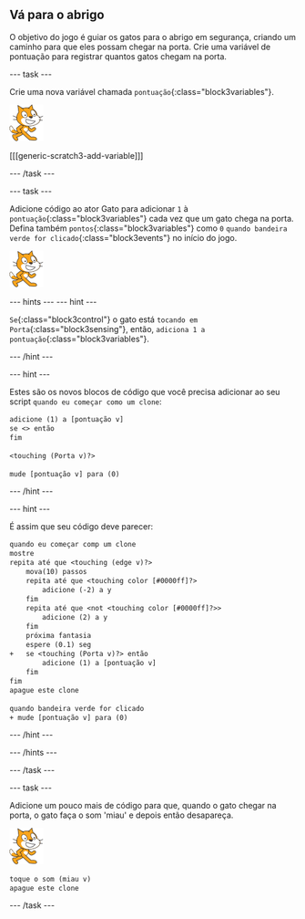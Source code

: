 ## Vá para o abrigo

O objetivo do jogo é guiar os gatos para o abrigo em segurança, criando um caminho para que eles possam chegar na porta. Crie uma variável de pontuação para registrar quantos gatos chegam na porta.

--- task ---

Crie uma nova variável chamada `pontuação`{:class="block3variables"}.

![ator Gato](images/cat-sprite.png)

[[[generic-scratch3-add-variable]]]

--- /task ---

--- task ---

Adicione código ao ator Gato para adicionar `1` à `pontuação`{:class="block3variables"} cada vez que um gato chega na porta. Defina também `pontos`{:class="block3variables"} como `0` `quando bandeira verde for clicado`{:class="block3events"} no início do jogo.

![ator Gato](images/cat-sprite.png)

--- hints ---
 --- hint ---

`Se`{:class="block3control"} o gato está `tocando em Porta`{:class="block3sensing"}, então, `adiciona 1 a pontuação`{:class="block3variables"}.

--- /hint ---

--- hint ---

Estes são os novos blocos de código que você precisa adicionar ao seu script `quando eu começar como um clone`:

```blocks3
adicione (1) a [pontuação v]
se <> então
fim

<touching (Porta v)?>

mude [pontuação v] para (0)
```

--- /hint ---

--- hint ---

É assim que seu código deve parecer:

```blocks3
quando eu começar comp um clone
mostre
repita até que <touching (edge v)?>
    mova(10) passos
    repita até que <touching color [#0000ff]?>
        adicione (-2) a y
    fim
    repita até que <not <touching color [#0000ff]?>>
        adicione (2) a y
    fim
    próxima fantasia
    espere (0.1) seg
+   se <touching (Porta v)?> então
        adicione (1) a [pontuação v]
    fim
fim
apague este clone

quando bandeira verde for clicado
+ mude [pontuação v] para (0)
```

--- /hint ---

--- /hints ---

--- /task ---

--- task ---

Adicione um pouco mais de código para que, quando o gato chegar na porta, o gato faça o som 'miau' e depois então desapareça.

![ator Gato](images/cat-sprite.png)

```blocks3
toque o som (miau v)
apague este clone
```

--- /task ---